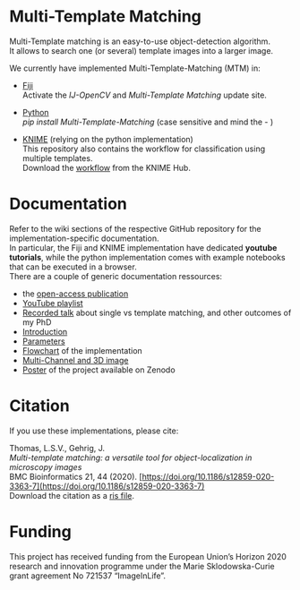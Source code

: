 # Multi-Template Matching
Multi-Template matching is an easy-to-use object-detection algorithm.  
It allows to search one (or several) template images into a larger image.

We currently have implemented Multi-Template-Matching (MTM) in:

- [Fiji](https://github.com/multi-template-matching/MultiTemplateMatching-Fiji)  
Activate the _IJ-OpenCV_ and _Multi-Template Matching_ update site.  

- [Python](https://github.com/multi-template-matching/MultiTemplateMatching-Python)  
_pip install Multi-Template-Matching_ (case sensitive and mind the - )

- [KNIME](https://github.com/multi-template-matching/MultiTemplateMatching-KNIME) (relying on the python implementation)  
This repository also contains the workflow for classification using multiple templates.  
Download the [workflow](https://kni.me/w/9i0_HPPQlbNzW598) from the KNIME Hub.

# Documentation
Refer to the wiki sections of the respective GitHub repository for the implementation-specific documentation.  
In particular, the Fiji and KNIME implementation have dedicated __youtube tutorials__, while the python implementation comes with example notebooks that can be executed in a browser.  
There are a couple of generic documentation ressources:
- the [open-access publication](https://doi.org/10.1186/s12859-020-3363-7)
- [YouTube playlist](https://www.youtube.com/playlist?list=PLHZOgc1s26MJ8QjYau7NcG5k0zh9SjHpo)
- [Recorded talk](https://youtu.be/xL4uNloai9Q) about single vs template matching, and other outcomes of my PhD
- [Introduction](https://multi-template-matching.github.io/Multi-Template-Matching/doc/explanations)
- [Parameters](https://multi-template-matching.github.io/Multi-Template-Matching/doc/parameters)
- [Flowchart](https://multi-template-matching.github.io/Multi-Template-Matching/doc/Flowchart) of the implementation
- [Multi-Channel and 3D image](https://multi-template-matching.github.io/Multi-Template-Matching/doc/multichannel)
- [Poster](http://doi.org/10.5281/zenodo.3698982) of the project available on Zenodo


# Citation
If you use these implementations, please cite:
  
Thomas, L.S.V., Gehrig, J.  
_Multi-template matching: a versatile tool for object-localization in microscopy images_  
BMC Bioinformatics 21, 44 (2020). [https://doi.org/10.1186/s12859-020-3363-7](https://doi.org/10.1186/s12859-020-3363-7)  
Download the citation as a [ris file](https://bmcbioinformatics.biomedcentral.com/articles/10.1186/s12859-020-3363-7.ris).

# Funding
This project has received funding from the European Union’s Horizon 2020 research and innovation programme under the Marie Sklodowska-Curie grant agreement No 721537 “ImageInLife”.
